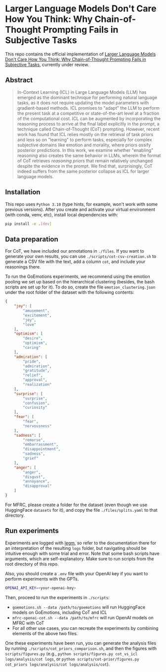 # Larger Language Models Don't Care How You Think: Why Chain-of-Thought Prompting Fails in Subjective Tasks

This repo contains the official implementation of [Larger Language Models Don't Care How You Think: Why Chain-of-Thought Prompting Fails in Subjective Tasks](), currently under review.

## Abstract

> In-Context Learning (ICL) in Large Language Models (LLM) has emerged as the dominant technique for performing natural language tasks, as it does not require updating the model parameters with gradient-based methods. ICL promises to "adapt" the LLM to perform the present task at a competitive or state-of-the-art level at a fraction of the computational cost. ICL can be augmented by incorporating the reasoning process to arrive at the final label explicitly in the prompt, a technique called Chain-of-Thought (CoT) prompting. However, recent work has found that ICL relies mostly on the retrieval of task priors and less so on "learning" to perform tasks, especially for complex subjective domains like emotion and morality, where priors ossify posterior predictions. In this work, we examine whether "enabling" reasoning also creates the same behavior in LLMs, wherein the format of CoT retrieves *reasoning priors* that remain relatively unchanged despite the evidence in the prompt. We find that, surprisingly, CoT indeed suffers from the same posterior collapse as ICL for larger language models.

## Installation

This repo uses `Python 3.10` (type hints, for example, won't work with some previous versions). After you create and activate your virtual environment (with conda, venv, etc), install local dependencies with:

```bash
pip install -e .[dev]
```

## Data preparation

For CoT, we have included our annotations in `./files`. If you want to generate your own results, you can use `./scripts/cot-csv-creation.sh` to generate a CSV file with the text, add a column `cot`, and include your reasonings there.

To run the GoEmotions experiments, we recommend using the emotion pooling we set up based on the hierarchical clustering (besides, the bash scripts are set up for it). To do so, create the file `emotion_clustering.json` under the root folder of the dataset with the following contents:

```JSON
{
    "joy": [
        "amusement",
        "excitement",
        "joy",
        "love"
    ],
    "optimism": [
        "desire",
        "optimism",
        "caring"
    ],
    "admiration": [
        "pride",
        "admiration",
        "gratitude",
        "relief",
        "approval",
        "realization"
    ],
    "surprise": [
        "surprise",
        "confusion",
        "curiosity"
    ],
    "fear": [
        "fear",
        "nervousness"
    ],
    "sadness": [
        "remorse",
        "embarrassment",
        "disappointment",
        "sadness",
        "grief"
    ],
    "anger": [
        "anger",
        "disgust",
        "annoyance",
        "disapproval"
    ]
}
```

For MFRC, please create a folder for the dataset (even though we use HuggingFace `datasets` for it), and copy the file `./files/splits.yaml` to that directory.

## Run experiments

Experiments are logged with [legm](https://github.com/gchochla/legm), so refer to the documentation there for an interpretation of the resulting `logs` folder, but navigating should be intuitive enough with some trial and error. Note that some bash scripts have arguments, which are self-explanatory. Make sure to run scripts from the root directory of this repo.

Also, you should create a `.env` file with your OpenAI key if you want to perform experiments with the GPTs.

```bash
OPENAI_API_KEY=<your-openai-key>
```

Then, proceed to run the experiments in `./scripts`:

- `goemotions.sh --data /path/to/goemotions` will run HuggingFace models on GoEmotions, including CoT and ICL
- `mfrc-openai-cot.sh --data /path/to/mfrc` will run OpenAI models on MFRC with CoT
- For all other use cases, you can recreate the experiments by combining elements of the above two files.

One these experiments have been run, you can generate the analysis files by running `./scripts/cot_priors_comparison.sh`, and then the figures with `scripts/figures.py` (e.g., `python scripts/figures.py cot_vs_icl logs/analysis/cot logs`, or `python scripts/cot-prior/figures.py cot_priors logs/analysis/cot logs/analysis/cot`).
